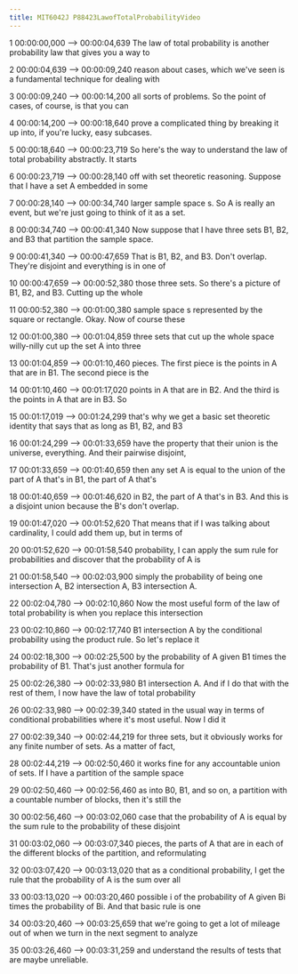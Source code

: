 ```yaml
---
title: MIT6042J P88423LawofTotalProbabilityVideo
---
```


1
00:00:00,000 --> 00:00:04,639
The law of total probability is another probability law that gives you a way to

2
00:00:04,639 --> 00:00:09,240
reason about cases, which we've seen is a fundamental technique for dealing with

3
00:00:09,240 --> 00:00:14,200
all sorts of problems. So the point of cases, of course, is that you can

4
00:00:14,200 --> 00:00:18,640
prove a complicated thing by breaking it up into, if you're lucky, easy subcases.

5
00:00:18,640 --> 00:00:23,719
So here's the way to understand the law of total probability abstractly. It starts

6
00:00:23,719 --> 00:00:28,140
off with set theoretic reasoning. Suppose that I have a set A embedded in some

7
00:00:28,140 --> 00:00:34,740
larger sample space s. So A is really an event, but we're just going to think of it as a set.

8
00:00:34,740 --> 00:00:41,340
Now suppose that I have three sets B1, B2, and B3 that partition the sample space.

9
00:00:41,340 --> 00:00:47,659
That is B1, B2, and B3. Don't overlap. They're disjoint and everything is in one of

10
00:00:47,659 --> 00:00:52,380
those three sets. So there's a picture of B1, B2, and B3. Cutting up the whole

11
00:00:52,380 --> 00:01:00,380
sample space s represented by the square or rectangle. Okay. Now of course these

12
00:01:00,380 --> 00:01:04,859
three sets that cut up the whole space willy-nilly cut up the set A into three

13
00:01:04,859 --> 00:01:10,460
pieces. The first piece is the points in A that are in B1. The second piece is the

14
00:01:10,460 --> 00:01:17,020
points in A that are in B2. And the third is the points in A that are in B3. So

15
00:01:17,019 --> 00:01:24,299
that's why we get a basic set theoretic identity that says that as long as B1, B2, and B3

16
00:01:24,299 --> 00:01:33,659
have the property that their union is the universe, everything. And their pairwise disjoint,

17
00:01:33,659 --> 00:01:40,659
then any set A is equal to the union of the part of A that's in B1, the part of A that's

18
00:01:40,659 --> 00:01:46,620
in B2, the part of A that's in B3. And this is a disjoint union because the B's don't overlap.

19
00:01:47,020 --> 00:01:52,620
That means that if I was talking about cardinality, I could add them up, but in terms of

20
00:01:52,620 --> 00:01:58,540
probability, I can apply the sum rule for probabilities and discover that the probability of A is

21
00:01:58,540 --> 00:02:03,900
simply the probability of being one intersection A, B2 intersection A, B3 intersection A.

22
00:02:04,780 --> 00:02:10,860
Now the most useful form of the law of total probability is when you replace this intersection

23
00:02:10,860 --> 00:02:17,740
B1 intersection A by the conditional probability using the product rule. So let's replace it

24
00:02:18,300 --> 00:02:25,500
by the probability of A given B1 times the probability of B1. That's just another formula for

25
00:02:26,380 --> 00:02:33,980
B1 intersection A. And if I do that with the rest of them, I now have the law of total probability

26
00:02:33,980 --> 00:02:39,340
stated in the usual way in terms of conditional probabilities where it's most useful. Now I did it

27
00:02:39,340 --> 00:02:44,219
for three sets, but it obviously works for any finite number of sets. As a matter of fact,

28
00:02:44,219 --> 00:02:50,460
it works fine for any accountable union of sets. If I have a partition of the sample space

29
00:02:50,460 --> 00:02:56,460
as into B0, B1, and so on, a partition with a countable number of blocks, then it's still the

30
00:02:56,460 --> 00:03:02,060
case that the probability of A is equal by the sum rule to the probability of these disjoint

31
00:03:02,060 --> 00:03:07,340
pieces, the parts of A that are in each of the different blocks of the partition, and reformulating

32
00:03:07,420 --> 00:03:13,020
that as a conditional probability, I get the rule that the probability of A is the sum over all

33
00:03:13,020 --> 00:03:20,460
possible i of the probability of A given Bi times the probability of Bi. And that basic rule is one

34
00:03:20,460 --> 00:03:25,659
that we're going to get a lot of mileage out of when we turn in the next segment to analyze

35
00:03:26,460 --> 00:03:31,259
and understand the results of tests that are maybe unreliable.

